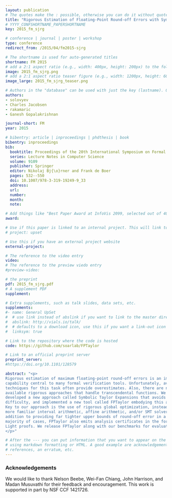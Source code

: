```yaml
---
layout: publication
# The quotes make the : possible, otherwise you can do it without quotes
title: "Rigorous Estimation of Floating-Point Round-off Errors with Symbolic Taylor Expansions"
# YYYY_CONFSHORTNAME_PAPERSHORTNAME
key: 2015_fm_sjrg

# conference | journal | poster | workshop
type: conference
redirect_from: /2015/04/fm2015-sjrg

# The shortname is used for auto-generated titles
shortname: FM 2015
# add a 2:1 aspect ratio (e.g., width: 400px, height: 200px) to the folder /assets/images/papers/
image: 2015_fm_sjrg.png
# add a 2:1 aspect ratio teaser figure (e.g., width: 1200px, height: 600px) to the folder /assets/images/papers/
image_large: 2015_fm_sjrg_teaser.png

# Authors in the "database" can be used with just the key (lastname). Others can be written properly.
authors:
- solovyev
- Charles Jacobsen
- rakamaric
- Ganesh Gopalakrishnan

journal-short: FM
year: 2015

# bibentry: article | inproceedings | phdthesis | book
bibentry: inproceedings
bib:
  booktitle: Proceedings of the 20th International Symposium on Formal Methods (FM)
  series: Lecture Notes in Computer Science
  volume: 9109
  publisher: Springer
  editor: Nikolaj Bj{\o}rner and Frank de Boer
  pages: 532--550
  doi: 10.1007/978-3-319-19249-9_33
  address:
  url:
  number:
  month:
  note:

# Add things like "Best Paper Award at InfoVis 2099, selected out of 4000 submissions"
award:

# Use if this paper is linked to an internal project. This will link to the project site
# project: upset

# Use this if you have an external project website
external-project:

# The reference to the video entry
video:
# The reference to the preview viedo entry
#preview-video:

# the preprint
pdf: 2015_fm_sjrg.pdf
# A supplement PDF
supplement:

# Extra supplements, such as talk slides, data sets, etc.
supplements:
#- name: General UpSet
#  # use link instead of abslink if you want to link to the master directory
#  abslink: http://vials.io/talk/
#  # defaults to a download icon, use this if you want a link-out icon
#  linksym: true

# Link to the repository where the code is hosted
code: https://github.com/soarlab/FPTaylor

# Link to an official preprint server
preprint_server:
#https://doi.org/10.1101/128579

abstract: "<p>
Rigorous estimation of maximum floating-point round-off errors is an important
capability central to many formal verification tools. Unfortunately, available
techniques for this task often provide overestimates. Also, there are no
available rigorous approaches that handle transcendental functions. We have
developed a new approach called Symbolic Taylor Expansions that avoids this
difficulty, and implemented a new tool called FPTaylor embodying this approach.
Key to our approach is the use of rigorous global optimization, instead of the
more familiar interval arithmetic, affine arithmetic, and/or SMT solvers. In
addition to providing far tighter upper bounds of round-off error in a vast
majority of cases, FPTaylor also emits analysis certificates in the form of HOL
Light proofs. We release FPTaylor along with our benchmarks for evaluation.
</p>"

# After the --- you can put information that you want to appear on the website
# using markdown formatting or HTML. A good example are acknowledgements, extra
# references, an erratum, etc.
---
```

### Acknowledgements

We would like to thank Nelson Beebe, Wei-Fan Chiang, John Harrison, and Madan
Musuvathi for their feedback and encouragement.  This work is supported in part
by NSF CCF 1421726.

